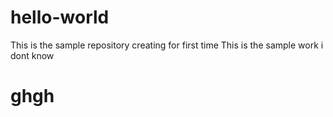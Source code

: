 # hello-world
This is the sample repository creating for first time
This is the sample 
work i dont know 
# ghgh
